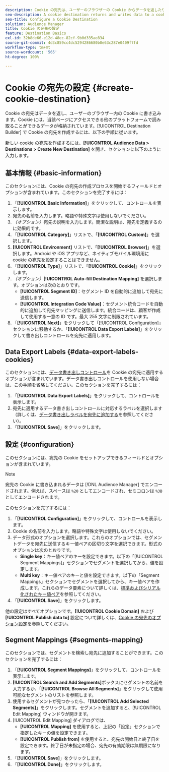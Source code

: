 ```yaml
---
description: Cookie の宛先は、ユーザーのブラウザーの Cookie からデータを返したり、Cookie にデータを書き込んだりします。Cookie には、当該ページにアクセスできる他のプラットフォームで読み取ることができるデータが格納されています。[!UICONTROL Destination Builder] で Cookie の宛先を作成するには、以下の手順に従います。
seo-description: A cookie destination returns and writes data to a cookie in the user's browser. The cookie contains data that can be read by other platforms that have access to the page. Follow these instructions to create a cookie destination with [!UICONTROL Destination Builder].
seo-title: Configure a Cookie Destination
solution: Audience Manager
title: Cookie の宛先の設定
feature: Destination Basics
exl-id: 32b8de66-e12d-48ec-82cf-9b0d335ae834
source-git-commit: 4d3c859cc4dc5294286680b0e63c287e0409f7fd
workflow-type: tm+mt
source-wordcount: '565'
ht-degree: 100%

---
```


# Cookie の宛先の設定 {#create-cookie-destination}

Cookie の宛先はデータを返し、ユーザーのブラウザー内の Cookie に書き込みます。Cookie には、当該ページにアクセスできる他のプラットフォームで読み取ることができるデータが格納されています。[!UICONTROL Destination Builder] で Cookie の宛先を作成するには、以下の手順に従います。

<!-- create-cookie-destination.xml -->

新しい cookie の宛先を作成するには、**[!UICONTROL Audience Data > Destinations > Create New Destination]** を開き、セクションに以下のように入力します。

## 基本情報 {#basic-information}

このセクションには、Cookie の宛先の作成プロセスを開始するフィールドとオプションが含まれています。このセクションを完了するには：

1. 「**[!UICONTROL Basic Information]**」をクリックして、コントロールを表示します。
2. 宛先の名前を入力します。略語や特殊文字は使用しないでください。
3. *（オプション）*&#x200B;宛先の説明を入力します。簡潔な説明は、宛先を定義するのに効果的です。
4. 「**[!UICONTROL Category]**」リストで、「**[!UICONTROL Custom]**」を選択します。
5. **[!UICONTROL Environment]** リストで、「**[!UICONTROL Browser]**」を選択します。Android や iOS アプリなど、ネイティブモバイル環境用に cookie の宛先を設定することはできません。
6. 「**[!UICONTROL Type]**」リストで、「**[!UICONTROL Cookie]**」をクリックします。
7. *（オプション）***[!UICONTROL Auto-fill Destination Mapping]** を選択します。オプションは次のとおりです。
   * **[!UICONTROL Segment ID]**：セグメント ID を自動的に追加して宛先に送信します。
   * **[!UICONTROL Integration Code Value]**：セグメント統合コードを自動的に追加して宛先マッピングに送信します。統合コードは、顧客が作成して使用する一意の ID です。最大 255 文字に制限されています。
8. 「**[!UICONTROL Next]**」をクリックして「[!UICONTROL Configuration]」セクションに移動するか、「**[!UICONTROL Data Export Labels]**」をクリックして書き出しコントロールを宛先に適用します。

## Data Export Labels {#data-export-labels-cookies}

このセクションには、[データ書き出しコントロール](../../features/data-export-controls.md)を Cookie の宛先に適用するオプションが含まれています。データ書き出しコントロールを使用しない場合は、この手順を省略してください。このセクションを完了するには：

1. 「**[!UICONTROL Data Export Labels]**」をクリックして、コントロールを表示します。
2. 宛先に適用するデータ書き出しコントロールに対応するラベルを選択します（詳しくは、[データ書き出しラベルを宛先に追加する](/help/using/features/destinations/add-data-export-labels.md)を参照してください）。
3. 「**[!UICONTROL Save]**」をクリックします。

## 設定 {#configuration}

このセクションには、宛先の Cookie をセットアップできるフィールドとオプションが含まれています。

>[!NOTE]
>
>宛先の Cookie に書き込まれるデータは [!DNL Audience Manager] でエンコードされます。例えば、スペースは `%20` としてエンコードされ、セミコロンは `%3B` としてエンコードされます。

このセクションを完了するには：

1. 「**[!UICONTROL Configuration]**」をクリックして、コントロールを表示します。
1. Cookie の名前を入力します。略語や特殊文字は使用しないでください。
1. データ形式のオプションを選択します。これらのオプションでは、セグメントデータを宛先に送信するキー値ペアの区切り文字を選択できます。形式のオプションは次のとおりです。
   * **Single key**：キー値ペアのキーを設定できます。以下の「[!UICONTROL Segment Mappings]」セクションでセグメントを選択してから、値を設定します。
   * **Multi key**：キー値ペアのキーと値を設定できます。以下の「Segment Mappings」セクションでセグメントを選択してから、キー値ペアを作成します。これらのデータ要素について詳しくは、[標準およびシリアル化されたキー値ペア](../../features/destinations/key-value-pairs.md)を参照してください。
1. 「**[!UICONTROL Save]**」をクリックします。

他の設定はすべてオプションです。**[!UICONTROL Cookie Domain]** および **[!UICONTROL Publish data to]** 設定について詳しくは、[Cookie の宛先のオプション設定](/help/using/features/destinations/cookie-destination-options.md)を参照してください。

## Segment Mappings {#segments-mapping}

このセクションでは、セグメントを検索し宛先に追加することができます。このセクションを完了するには：

1. 「**[!UICONTROL Segment Mappings]**」をクリックして、コントロールを表示します。
1. **[!UICONTROL Search and Add Segments]**&#x200B;ボックスにセグメントの名前を入力するか、「**[!UICONTROL Browse All Segments]**」をクリックして使用可能なセグメントのリストを参照します。
1. 使用するセグメントが見つかったら、「**[!UICONTROL Add Selected Segments]**」をクリックします。セグメントを追加すると、[!UICONTROL Edit Mapping] ウィンドウが開きます。
1. [!UICONTROL Edit Mapping] ダイアログでは、
   * **[!UICONTROL Mapping]** を使用すると、上記の「設定」セクションで指定したキーの値を設定できます。
   * **[!UICONTROL Publish from]** を使用すると、宛先の開始日と終了日を設定できます。終了日が未指定の場合、宛先の有効期限は無期限になります。
1. 「**[!UICONTROL Save]**」をクリックします。
1. 「**[!UICONTROL Done]**」をクリックします。

